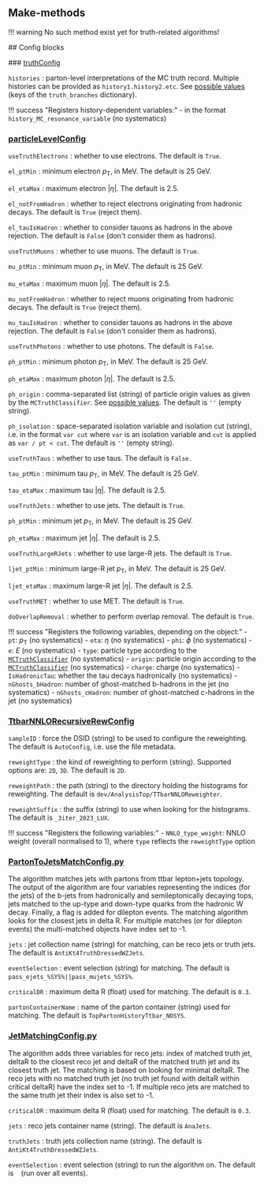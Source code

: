 ## Make-methods

!!! warning
    No such method exist yet for truth-related algorithms!

## Config blocks

### [truthConfig](https://gitlab.cern.ch/atlasphys-top/reco/TopCPToolkit/-/blob/main/source/TopCPToolkit/python/truthConfig.py)

`histories`
:   parton-level interpretations of the MC truth record. Multiple histories can be provided as `history1.history2.etc`. See [possible values](https://gitlab.cern.ch/atlasphys-top/reco/TopCPToolkit/-/blob/main/source/TopCPToolkit/python/truthConfig.py) (keys of the `truth_branches` dictionary).

!!! success "Registers history-dependent variables:"
    - in the format `history_MC_resonance_variable` (no systematics)

### [particleLevelConfig](https://gitlab.cern.ch/atlasphys-top/reco/TopCPToolkit/-/blob/main/source/TopCPToolkit/python/particleLevelConfig.py)

`useTruthElectrons`
:   whether to use electrons. The default is `True`.

`el_ptMin`
:   minimum electron $p_\mathrm{T}$, in MeV. The default is 25 GeV.

`el_etaMax`
:   maximum electron $\vert\eta\vert$. The default is 2.5.

`el_notFromHadron`
:   whether to reject electrons originating from hadronic decays. The default is `True` (reject them).

`el_tauIsHadron`
:   whether to consider tauons as hadrons in the above rejection. The default is `False` (don't consider them as hadrons).

`useTruthMuons`
:   whether to use muons. The default is `True`.

`mu_ptMin`
:   minimum muon $p_\mathrm{T}$, in MeV. The default is 25 GeV.

`mu_etaMax`
:   maximum muon $\vert\eta\vert$. The default is 2.5.

`mu_notFromHadron`
:   whether to reject muons originating from hadronic decays. The default is `True` (reject them).

`mu_tauIsHadron`
:   whether to consider tauons as hadrons in the above rejection. The default is `False` (don't consider them as hadrons).

`useTruthPhotons`
:   whether to use photons. The default is `False`.

`ph_ptMin`
:   minimum photon $p_\mathrm{T}$, in MeV. The default is 25 GeV.

`ph_etaMax`
:   maximum photon $\vert\eta\vert$. The default is 2.5.

`ph_origin`
:   comma-separated list (string) of particle origin values as given by the `MCTruthClassifier`. See [possible values](https://acode-browser1.usatlas.bnl.gov/lxr/source/athena/PhysicsAnalysis/MCTruthClassifier/MCTruthClassifier/MCTruthClassifierDefs.h). The default is `''` (empty string).

`ph_isolation`
:   space-separated isolation variable and isolation cut (string), i.e. in the format `var cut` where `var` is an isolation variable and `cut` is applied as `var / pt < cut`. The default is `''` (empty string).

`useTruthTaus`
:   whether to use taus. The default is `False.`

`tau_ptMin`
:   minimum tau $p_\mathrm{T}$, in MeV. The default is 25 GeV.

`tau_etaMax`
:   maximum tau $\vert\eta\vert$. The default is 2.5.

`useTruthJets`
:   whether to use jets. The default is `True`.

`ph_ptMin`
:   minimum jet $p_\mathrm{T}$, in MeV. The default is 25 GeV.

`ph_etaMax`
:   maximum jet $\vert\eta\vert$. The default is 2.5.

`useTruthLargeRJets`
:   whether to use large-R jets. The default is `True`.

`ljet_ptMin`
:   minimum large-R jet $p_\mathrm{T}$, in MeV. The default is 25 GeV.

`ljet_etaMax`
:   maximum large-R jet $\vert\eta\vert$. The default is 2.5.

`useTruthMET`
:   whether to use MET. The default is `True`.

`doOverlapRemoval`
:   whether to perform overlap removal. The default is `True`.

!!! success "Registers the following variables, depending on the object:"
    - `pt`: $p_\mathrm{T}$ (no systematics)
    - `eta`: $\eta$ (no systematics)
    - `phi`: $\phi$ (no systematics)
    - `e`: $E$ (no systematics)
    - `type`: particle type according to the [`MCTruthClassifier`](https://acode-browser1.usatlas.bnl.gov/lxr/source/athena/PhysicsAnalysis/MCTruthClassifier/MCTruthClassifier/MCTruthClassifierDefs.h) (no systematics)
    - `origin`: particle origin according to the [`MCTruthClassifier`](https://acode-browser1.usatlas.bnl.gov/lxr/source/athena/PhysicsAnalysis/MCTruthClassifier/MCTruthClassifier/MCTruthClassifierDefs.h) (no systematics)
    - `charge`: charge (no systematics)
    - `IsHadronicTau`: whether the tau decays hadronically (no systematics)
    - `nGhosts_bHadron`: number of ghost-matched b-hadrons in the jet (no systematics)
    - `nGhosts_cHadron`: number of ghost-matched c-hadrons in the jet (no systematics)

### [TtbarNNLORecursiveRewConfig](https://gitlab.cern.ch/atlasphys-top/reco/TopCPToolkit/-/blob/main/source/TopCPToolkit/python/TtbarNNLORecursiveRewConfig.py)

`sampleID`
:   force the DSID (string) to be used to configure the reweighting. The default is `AutoConfig`, i.e. use the file metadata.

`reweightType`
:   the kind of reweighting to perform (string). Supported options are: `2D`, `3D`. The default is `2D`.

`reweightPath`
:   the path (string) to the directory holding the histograms for reweighting. The default is `dev/AnalysisTop/TTbarNNLOReweighter`.

`reweightSuffix`
:   the suffix (string) to use when looking for the histograms. The default is `_3iter_2023_LUX`.

!!! success "Registers the following variables:"
    - `NNLO_type_weight`: NNLO weight (overall normalised to 1), where `type` reflects the `reweightType` option

### [PartonToJetsMatchConfig.py](https://gitlab.cern.ch/atlasphys-top/reco/TopCPToolkit/-/blob/main/source/TopCPToolkit/python/PartonToJetsMatchConfig.py)

The algorithm matches jets with partons from ttbar lepton+jets topology. The output of the algorithm are four variables representing the indices (for the jets) of the b-jets from hadronically and semileptonically decaying tops, jets matched to the up-type and down-type quarks from the hadronic W decay. Finally, a flag is added for dilepton events.
The matching algorithm looks for the closest jets in delta R. For multiple matches (or for dilepton events) the multi-matched objects have index set to -1.

`jets`
:   jet collection name (string) for matching, can be reco jets or truth jets. The default is `AntiKt4TruthDressedWZJets`.

`eventSelection`
:   event selection (string) for matching. The default is `pass_ejets_%SYS%||pass_mujets_%SYS%`.

`criticalDR`
:   maximum delta R (float) used for matching. The default is `0.3`.

`partonContainerName`
:   name of the parton container (string) used for matching. The default is `TopPartonHistoryTtbar_NOSYS`.

### [JetMatchingConfig.py](https://gitlab.cern.ch/atlasphys-top/reco/TopCPToolkit/-/blob/main/source/TopCPToolkit/python/JetMatchingConfig.py)

The algorithm adds three variables for reco jets: index of matched truth jet, deltaR to the closest reco jet and deltaR of the matched truth jet and its closest truth jet. The matching is based on looking for minimal deltaR. The reco jets with no matched truth jet (no truth jet found with deltaR within critical deltaR) have the index set to -1. If multiple reco jets are matched to the same truth jet their index is also set to -1. 

`criticalDR`
:   maximum delta R (float) used for matching. The default is `0.3`.

`jets`
:   reco jets container name (string). The default is `AnaJets`.

`truthJets`
:   truth jets collection name (string). The default is `AntiKt4TruthDressedWZJets`.

`eventSelection`
:   event selection (string) to run the algorithm on. The default is ` ` (run over all events).
